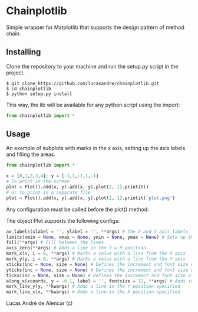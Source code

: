 # Chainplotlib

Simple wrapper for Matplotlib that supports the design pattern of method chain.

## Installing

Clone the repository to your machine and run the setup.py script in the project.

```
$ git clone https://github.com/lucasandre/chainplotlib.git
$ cd chainplotlib
$ python setup.py install
```

This way, the lib will be available for any python script using the import:

```python
from chainplotlib import *
```

## Usage

An example of subplots with marks in the x axis, setting up the axis labels and filling the areas.

```python
from chainplotlib import *

x = [0,1,2,3,4]; y = [-1,1,-1,1,-1]
# To print in the screen
plot = Plot().add(x, y).add(x, y).plot(2, 1).printit()
# or to print in a separate file
plot = Plot().add(x, y).add(x, y).plot(2, 1).printit('plot.png')
```

Any configuration must be called before the plot() method:

The object Plot supports the following configs:

```python
ax_labels(xlabel = '', ylabel = '', **args) # The X and Y axis labels
limits(xmin = None, xmax = None, ymin = None, ymax = None) # Sets up the limits that the plot is showed
fill(**args) # Fill between the lines
axis_zero(**args) # Adds a line in the Y = 0 position
mark_x(x, i = 0, **args) # Marks a value with a line from the X axis
mark_y(y, i = 0, **args) # Marks a value with a line from the Y axis
xticks(inc = None, size = None) # Defines the increment and font size of the ticks in the X axis
yticks(inc = None, size = None) # Defines the increment and font size of the ticks in the Y axis
ticks(inc = None, size = None) # Defines the increment and font size of the ticks in both axis
along_x(xcoords, y = -0.1, label = '', fontsize = 12, **args) # Adds intervals along the X axis
mark_line_y(y, **kwargs) # Adds a line in the Y position specified
mark_line_x(x, **kwargs) # Adds a line in the X position specified
```

Lucas André de Alencar (c)
